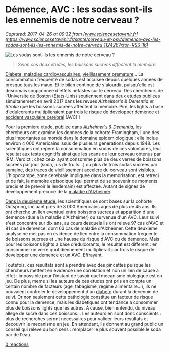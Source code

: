 # Démence, AVC : les sodas sont-ils les ennemis de notre cerveau ?

_Captured: 2017-04-26 at 09:32 from [www.sciencesetavenir.fr](https://www.sciencesetavenir.fr/sante/cerveau-et-psy/demence-avc-les-sodas-sont-ils-les-ennemis-de-notre-cerveau_112426?xtor=RSS-16)_

![Les sodas sont-ils les ennemis de notre cerveau ?](https://www.sciencesetavenir.fr/assets/img/2017/04/25/cover-r4x3w1000-58ff1e4fdb51c-sipa-sipausa31281668-000010.jpg)

> _Selon ces deux etudes, les boissons sucrees affectent la memoire._

[Diabete, maladies cardiovasculaires](https://www.sciencesetavenir.fr/sante/sodas-et-boissons-sucrees-tueraient-184-000-personnes-chaque-annee_29228), [vieillissement premature](https://www.sciencesetavenir.fr/sante/boire-un-soda-sucre-tous-les-jours-ferait-vieillir-plus-vite_17736)... La consommation frequente de sodas est accusee depuis quelques annees de presque tous les maux. Et le bilan continue de s'alourdir, puisqu'elle est desormais soupçonnee d'effets nefastes sur le cerveau. Des chercheurs de l'Universite de Boston (États-Unis) soutiennent dans deux etudes publiees simultanement en avril 2017 dans les revues _Alzheimer's & Dementia _et_ Stroke_ que les boissons sucrees affectent la memoire. Pire, les lights a base d'edulcorants multiplieraient par trois le risque de developper demence et [accident vasculaire cerebral](https://www.sciencesetavenir.fr/tag_theme/accident-vasculaire-cerebral_4931/) (AVC) !

Pour la premiere etude, [publiee dans ](http://www.alzheimersanddementia.com/article/S1552-5260%2817%2930050-X/abstract)_[Alzheimer's & Dementia](http://www.alzheimersanddementia.com/article/S1552-5260%2817%2930050-X/abstract),_ les chercheurs ont examine les donnees de la cohorte Framingham, l'une des plus importantes au monde dans le domaine epidemiologique : elle inclue environ 4 000 Americains issus de plusieurs generations depuis 1948. Les scientifiques ont repere la consommation en sodas de ces volontaires, leur resultat aux tests cognitifs ainsi que les scans de leur cerveau obtenus par IRM. Verdict : chez ceux ayant consomme plus de deux verres de boissons sucrees par jour (soda, jus de fruits...) ou plus de trois sodas sucrees par semaine, des traces de vieillissement accelere du cerveau sont visibles. L'hippocampe, zone cerebrale impliquee dans la memorisation, est retreci et de fait, la memoire episodique (qui permet de se souvenir de moments precis et de prevoir le lendemain) est affectee. Autant de signes de developpement precoce de la [maladie d'Alzheimer](https://www.sciencesetavenir.fr/tag_theme/maladie-d-alzheimer_5323/).

[Dans la deuxieme etude](http://stroke.ahajournals.org/content/early/2017/04/20/STROKEAHA.116.016027), les scientifiques se sont bases sur la cohorte Outspring, incluant pres de 3 000 Americains ages de plus de 45 ans. Ils ont cherche un lien eventuel entre boissons sucrees et apparition d'une demence (due a la maladie d'Alzheimer) ou survenue d'un AVC. Leur suivi s'est concentre sur dix ans, au cours desquels ils ont releve 97 cas d'AVC et 81 cas de demence, dont 63 cas de maladie d'Alzheimer. Cette deuxieme analyse ne met pas en evidence de lien entre la consommation frequente de boissons sucrees et une hausse du risque d'AVC ou de demence. Mais pour les boissons lights a base d'edulcorants, le resultat est different : en consommer un verre quotidiennement multiplierait par trois le risque de developper une demence et un AVC. Effrayant.

Toutefois, ces resultats sont a prendre avec des pincettes puisque les chercheurs mettent en evidence une correlation et non un lien de cause a effet : impossible pour l'instant de savoir quel mecanisme biologique est en jeu. De plus, meme si les auteurs de ces etudes ont pris en compte un certain nombre de facteurs (age, tabagisme, regime alimentaire...), ils ne pouvaient controler le developpement d'un [diabete](https://www.sciencesetavenir.fr/tag_theme/diabete_5418/) durant la decennie de suivi. Or non seulement cette pathologie constitue un facteur de risque connu pour la demence, mais les diabetiques ont tendance a consommer plus de boissons lights que les autres. À cause, bien entendu, du niveau allege de sucre dans ces boissons... Les auteurs en sont donc conscients : plus de recherches seront necessaires pour valider leurs resultats et decouvrir le mecanisme en jeu. En attendant, ils donnent au grand public un conseil qui releve du bon sens : remplacer le plus souvent possible le soda par de l'eau.

[0 reactions](https://www.sciencesetavenir.fr/sante/cerveau-et-psy/demence-avc-les-sodas-sont-ils-les-ennemis-de-notre-cerveau_112426?xtor=RSS-16)
